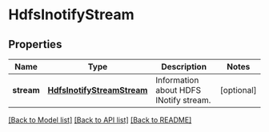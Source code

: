 # HdfsInotifyStream

## Properties
Name | Type | Description | Notes
------------ | ------------- | ------------- | -------------
**stream** | [**HdfsInotifyStreamStream**](HdfsInotifyStreamStream.md) | Information about HDFS INotify stream. | [optional] 

[[Back to Model list]](../README.md#documentation-for-models) [[Back to API list]](../README.md#documentation-for-api-endpoints) [[Back to README]](../README.md)


